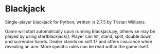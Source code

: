Blackjack
=========

Single-player blackjack for Python, written in 2.7.5 by Tristan Williams.

Game will start automatically upon running Blackjack.py, otherwise may be played by using startblackjack(). Player can hit, stand, split, double down, and surrender hands. Dealer stands on soft 17 and offers insurance when revealing an ace. More specific rules can be read within the game itself.
